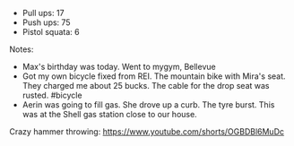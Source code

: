 - Pull ups: 17
- Push ups: 75
- Pistol squata: 6

Notes:
- Max's birthday was today. Went to mygym, Bellevue
- Got my own bicycle fixed from REI. The mountain bike with Mira's seat. They charged me about 25 bucks. The cable for the drop seat was rusted. #bicycle
- Aerin was going to fill gas. She drove up a curb. The tyre burst. This was at the Shell gas station close to our house.

Crazy hammer throwing:
https://www.youtube.com/shorts/OGBDBl6MuDc
